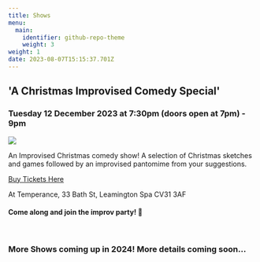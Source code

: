 ```yaml
---
title: Shows
menu:
  main:
    identifier: github-repo-theme
    weight: 3
weight: 1
date: 2023-08-07T15:15:37.701Z
---
```

## 'A Christmas Improvised Comedy Special'

### Tuesday 12 December 2023 at 7:30pm (doors open at 7pm) - 9pm

![](/uploads/christmas-jumpers-copy-2.png)

An Improvised Christmas comedy show! A selection of Christmas sketches and games followed by an improvised pantomime from your suggestions.

[Buy Tickets Here](https://www.eventbrite.com/e/a-christmas-improvised-comedy-special-tickets-678849726807?aff=ebdssbdestsearch&from=6ff34305352e11eeaecb76c6e69a5a02&keep_tld=1)

At Temperance, 33 Bath St, Leamington Spa CV31 3AF

#### Come along and join the improv party! 🎉 <br><br><br>

### More Shows coming up in 2024! More details coming soon...<br><br>